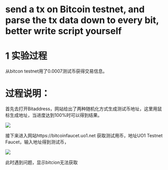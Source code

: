 # send a tx on Bitcoin testnet, and parse the tx data down to every bit, better write script yourself  


# 1 实验过程

从bitcon testnet用了0.0007测试币获得交易信息。

# 过程说明：

首先去打开Bitaddress，网站给出了两种随机化方式生成测试币地址，这里用鼠标生成地址，当进度达到100%时可以得到结果。

![](https://pic.imgdb.cn/item/64cd22911ddac507cc8bf258.jpg)
  
接下来进入网站https://bitcoinfaucet.uo1.net 获取测试用币，地址UO1 Testnet Faucet，输入地址得到测试币，

![](https://pic.imgdb.cn/item/64cd247a1ddac507cc91ee56.jpg)

此时遇到问题，显示bitcion无法获取
